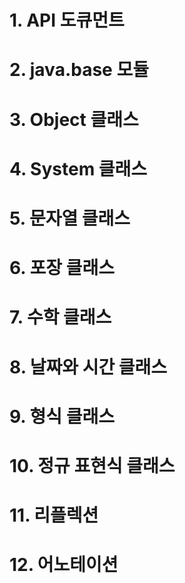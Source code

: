 # 1. API 도큐먼트
# 2. java.base 모듈
# 3. Object 클래스
# 4. System 클래스
# 5. 문자열 클래스
# 6. 포장 클래스
# 7. 수학 클래스
# 8. 날짜와 시간 클래스
# 9. 형식 클래스
# 10. 정규 표현식 클래스
# 11. 리플렉션
# 12. 어노테이션